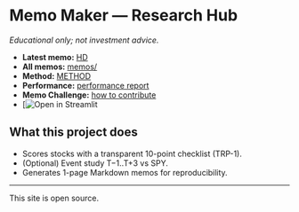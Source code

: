 # Memo Maker — Research Hub

_Educational only; not investment advice._

- **Latest memo:** [HD](https://github.com/bsin-researcher/memo-maker/blob/main/memos/HD_2025-09-16.md)
- **All memos:** [memos/](https://github.com/bsin-researcher/memo-maker/tree/main/memos)
- **Method:** [METHOD](https://bsin-researcher.github.io/memo-maker/METHOD.html)
- **Performance:** [performance report](https://github.com/bsin-researcher/memo-maker/blob/main/studies/performance.md)
- **Memo Challenge:** [how to contribute](./challenge.md)
- [![Open in Streamlit](https://memo-maker-dgz58pjc3m8frnappj7dlmb.streamlit.app/)




## What this project does
- Scores stocks with a transparent 10-point checklist (TRP-1).
- (Optional) Event study T−1..T+3 vs SPY.
- Generates 1-page Markdown memos for reproducibility.

---
This site is open source.
